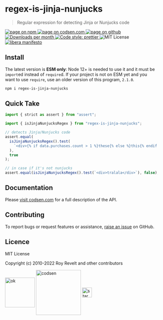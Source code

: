 # regex-is-jinja-nunjucks

> Regular expression for detecting Jinja or Nunjucks code

<div class="package-badges">
  <a href="https://www.npmjs.com/package/regex-is-jinja-nunjucks" rel="nofollow noreferrer noopener">
    <img src="https://img.shields.io/badge/-npm-blue?style=flat-square" alt="page on npm">
  </a>
  <a href="https://codsen.com/os/regex-is-jinja-nunjucks" rel="nofollow noreferrer noopener">
    <img src="https://img.shields.io/badge/-codsen-blue?style=flat-square" alt="page on codsen.com">
  </a>
  <a href="https://github.com/codsen/codsen/tree/main/packages/regex-is-jinja-nunjucks" rel="nofollow noreferrer noopener">
    <img src="https://img.shields.io/badge/-github-blue?style=flat-square" alt="page on github">
  </a>
  <a href="https://npmcharts.com/compare/regex-is-jinja-nunjucks?interval=30" rel="nofollow noreferrer noopener" target="_blank">
    <img src="https://img.shields.io/npm/dm/regex-is-jinja-nunjucks.svg?style=flat-square" alt="Downloads per month">
  </a>
  <a href="https://prettier.io" rel="nofollow noreferrer noopener" target="_blank">
    <img src="https://img.shields.io/badge/code_style-prettier-brightgreen.svg?style=flat-square" alt="Code style: prettier">
  </a>
  <img src="https://img.shields.io/badge/licence-MIT-brightgreen.svg?style=flat-square" alt="MIT License">
  <a href="https://liberamanifesto.com" rel="nofollow noreferrer noopener" target="_blank">
    <img src="https://img.shields.io/badge/libera-manifesto-lightgrey.svg?style=flat-square" alt="libera manifesto">
  </a>
</div>

## Install

The latest version is **ESM only**: Node 12+ is needed to use it and it must be `import`ed instead of `require`d. If your project is not on ESM yet and you want to use `require`, use an older version of this program, `2.1.0`.

```bash
npm i regex-is-jinja-nunjucks
```

## Quick Take

```js
import { strict as assert } from "assert";

import { isJinjaNunjucksRegex } from "regex-is-jinja-nunjucks";

// detects Jinja/Nunjucks code
assert.equal(
  isJinjaNunjucksRegex().test(
    `<div>{% if data.purchases.count > 1 %}these{% else %}this{% endif %}</div>`
  ),
  true
);

// in case if it's not nunjucks
assert.equal(isJinjaNunjucksRegex().test(`<div>tralala</div>`), false);
```

## Documentation

Please [visit codsen.com](https://codsen.com/os/regex-is-jinja-nunjucks/) for a full description of the API.

## Contributing

To report bugs or request features or assistance, [raise an issue](https://github.com/codsen/codsen/issues/new/choose) on GitHub.

## Licence

MIT License

Copyright (c) 2010-2022 Roy Revelt and other contributors


<img src="https://codsen.com/images/png-codsen-ok.png" width="98" alt="ok" align="center"> <img src="https://codsen.com/images/png-codsen-1.png" width="148" alt="codsen" align="center"> <img src="https://codsen.com/images/png-codsen-star-small.png" width="32" alt="star" align="center">

